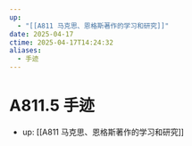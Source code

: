```yaml
---
up:
  - "[[A811 马克思、恩格斯著作的学习和研究]]"
date: 2025-04-17
ctime: 2025-04-17T14:24:32
aliases:
  - 手迹
---
```


# A811.5 手迹

- up: [[A811 马克思、恩格斯著作的学习和研究]]
